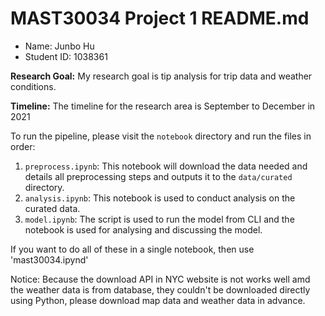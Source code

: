 # MAST30034 Project 1 README.md
- Name: Junbo Hu
- Student ID: 1038361

**Research Goal:** My research goal is tip analysis for trip data and weather conditions.

**Timeline:** The timeline for the research area is September to December in 2021

To run the pipeline, please visit the `notebook` directory and run the files in order:
1. `preprocess.ipynb`: This notebook will download the data needed and details all preprocessing steps and outputs it to the `data/curated` directory.
2. `analysis.ipynb`: This notebook is used to conduct analysis on the curated data.
3. `model.ipynb`: The script is used to run the model from CLI and the notebook is used for analysing and discussing the model.

If you want to do all of these in a single notebook, then use 'mast30034.ipynd'

Notice: Because the download API in NYC website is not works well amd the weather data is from database, they couldn't be downloaded directly using Python, please download map data and weather data in advance.
